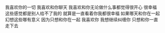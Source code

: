 我喜欢你的一切 我喜欢和你聊天 我喜欢和你无论做什么事都觉得很开心 很幸福 这些感觉都是别人给不了我的 就算是一直看着你我都很幸福 如果哪天和你在一起 幻想这些哪有意义 因为只想和你在一起 我喜欢你 我想继续纠缠你 只想和你一直走下去